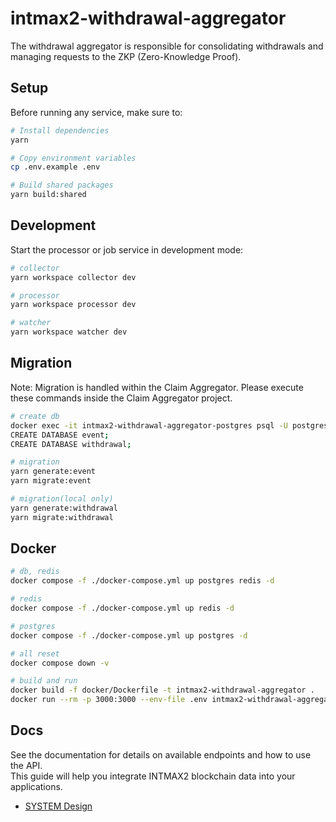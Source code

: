 # intmax2-withdrawal-aggregator

The withdrawal aggregator is responsible for consolidating withdrawals and managing requests to the ZKP (Zero-Knowledge Proof).

## Setup

Before running any service, make sure to:

```sh
# Install dependencies
yarn

# Copy environment variables
cp .env.example .env

# Build shared packages
yarn build:shared
```

## Development

Start the processor or job service in development mode:

```sh
# collector
yarn workspace collector dev

# processor
yarn workspace processor dev

# watcher
yarn workspace watcher dev
```

## Migration

Note: Migration is handled within the Claim Aggregator. Please execute these commands inside the Claim Aggregator project.

```sh
# create db
docker exec -it intmax2-withdrawal-aggregator-postgres psql -U postgres -d maindb
CREATE DATABASE event;
CREATE DATABASE withdrawal;

# migration
yarn generate:event
yarn migrate:event

# migration(local only)
yarn generate:withdrawal
yarn migrate:withdrawal
```

## Docker

```sh
# db, redis
docker compose -f ./docker-compose.yml up postgres redis -d

# redis
docker compose -f ./docker-compose.yml up redis -d

# postgres
docker compose -f ./docker-compose.yml up postgres -d

# all reset
docker compose down -v

# build and run
docker build -f docker/Dockerfile -t intmax2-withdrawal-aggregator .
docker run --rm -p 3000:3000 --env-file .env intmax2-withdrawal-aggregator workspace collector start
```

## Docs

See the documentation for details on available endpoints and how to use the API.  
This guide will help you integrate INTMAX2 blockchain data into your applications.

- [SYSTEM Design](./docs/SYSTEM_DESIGN.md)

